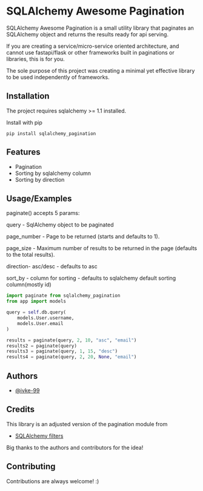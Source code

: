 
# SQLAlchemy Awesome Pagination


SQLAlchemy Awesome Pagination is a small utility library that paginates an SQLAlchemy
object and returns the results ready for api serving.

If you are creating a service/micro-service oriented architecture, and cannot use fastapi/flask or other frameworks built in paginations or libraries, this is for you.

The sole purpose of this project was creating a minimal yet effective library to be used independently of frameworks.


## Installation

The project requires sqlalchemy >= 1.1 installed.

Install with pip

```pip install sqlalchemy_pagination```
    
## Features

- Pagination
- Sorting by sqlalchemy column
- Sorting by direction


## Usage/Examples
paginate() accepts 5 params:

query - SqlAlchemy object to be paginated

page_number - Page to be returned (starts and defaults to 1).

page_size - Maximum number of results to be returned in the page (defaults
        to the total results).

direction- asc/desc - defaults to asc

sort_by - column for sorting - defaults to sqlalchemy default sorting column(mostly id)

```python
import paginate from sqlalchemy_pagination
from app import models

query = self.db.query(
    models.User.username,
    models.User.email
)

results = paginate(query, 2, 10, "asc", "email")
results2 = paginate(query)
results3 = paginate(query, 1, 15, "desc")
results4 = paginate(query, 2, 20, None, "email")
```


## Authors

- [@ivke-99](https://www.github.com/ivke-99)


## Credits

This library is an adjusted version of the pagination module from
 - [SQLAlchemy filters](https://github.com/juliotrigo/sqlalchemy-filters)

 Big thanks to the authors and contributors for the idea!


## Contributing

Contributions are always welcome! :)

